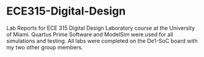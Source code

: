# ECE315-Digital-Design
Lab Reports for ECE 315 Digital Design Laboratory course at the University of Miami. Quartus Prime Software and ModelSim were used for all simulations and testing. All labs were completed on the De1-SoC board with my two other group members. 
